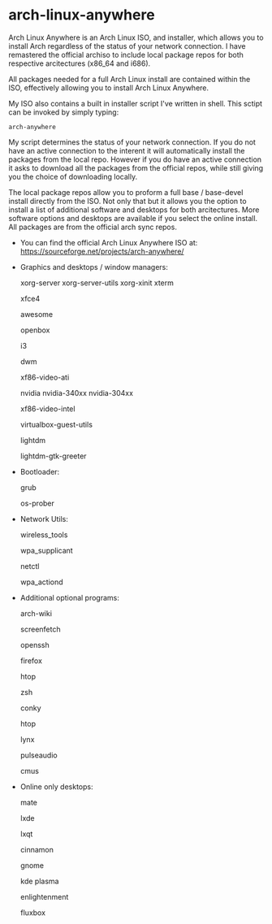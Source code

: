# arch-linux-anywhere

Arch Linux Anywhere is an Arch Linux ISO, and installer, which allows you to install Arch regardless of the status of your network connection. I have remastered the official archiso to include local package repos for both respective arcitectures (x86_64 and i686).

All packages needed for a full Arch Linux install are contained within the ISO, effectively allowing you to install Arch Linux Anywhere.

My ISO also contains a built in installer script I've written in shell. This sctipt can be invoked by simply typing:

	arch-anywhere

My script determines the status of your network connection. If you do not have an active connection to the interent it will automatically install the packages from the local repo. However if you do have an active connection it asks to download all the packages from the official repos, while still giving you the choice of downloading locally.

The local package repos allow you to proform a full base / base-devel install directly from the ISO. Not only that but it allows you the option to install a list of additional software and desktops for both arcitectures. More software options and desktops are available if you select the online install. All packages are from the official arch sync repos.

- You can find the official Arch Linux Anywhere ISO at:
https://sourceforge.net/projects/arch-anywhere/

- Graphics and desktops / window managers:

	xorg-server xorg-server-utils xorg-xinit xterm

	xfce4

	awesome

	openbox

	i3

	dwm

	xf86-video-ati

	nvidia nvidia-340xx nvidia-304xx

	xf86-video-intel

	virtualbox-guest-utils

	lightdm

	lightdm-gtk-greeter


- Bootloader:

	grub

	os-prober


- Network Utils:

	wireless_tools

	wpa_supplicant
	
	netctl

	wpa_actiond


- Additional optional programs:

	arch-wiki

	screenfetch

	openssh

	firefox

	htop

	zsh

	conky

	htop

	lynx

	pulseaudio

	cmus


- Online only desktops:

	mate

	lxde

	lxqt

	cinnamon

	gnome

	kde plasma

	enlightenment

	fluxbox
